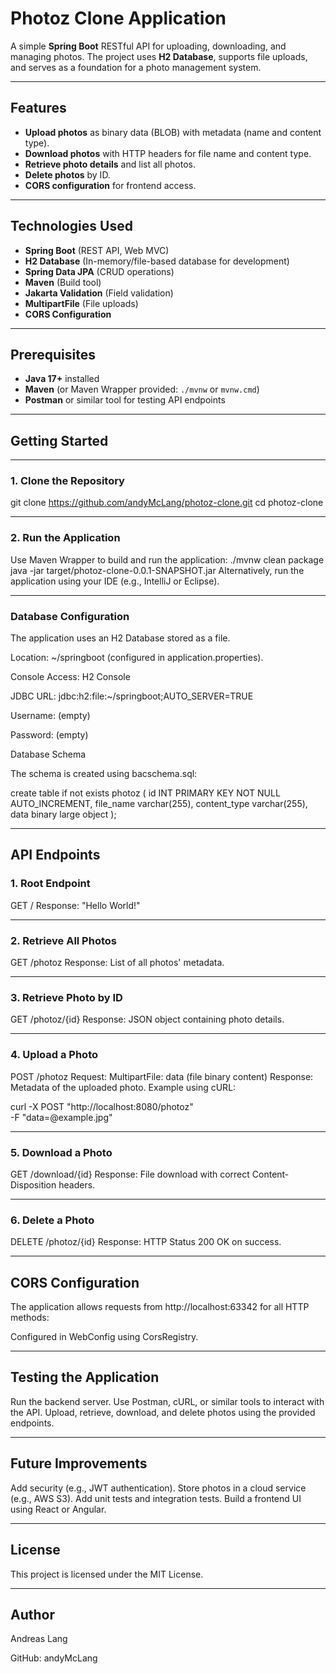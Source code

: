 # Photoz Clone Application

A simple **Spring Boot** RESTful API for uploading, downloading, and managing photos. The project uses **H2 Database**, supports file uploads, and serves as a foundation for a photo management system.

---

## Features
- **Upload photos** as binary data (BLOB) with metadata (name and content type).
- **Download photos** with HTTP headers for file name and content type.
- **Retrieve photo details** and list all photos.
- **Delete photos** by ID.
- **CORS configuration** for frontend access.

---

## Technologies Used
- **Spring Boot** (REST API, Web MVC)
- **H2 Database** (In-memory/file-based database for development)
- **Spring Data JPA** (CRUD operations)
- **Maven** (Build tool)
- **Jakarta Validation** (Field validation)
- **MultipartFile** (File uploads)
- **CORS Configuration**

---

## Prerequisites
- **Java 17+** installed
- **Maven** (or Maven Wrapper provided: `./mvnw` or `mvnw.cmd`)
- **Postman** or similar tool for testing API endpoints

---

## Getting Started

---

### 1. Clone the Repository

git clone https://github.com/andyMcLang/photoz-clone.git
cd photoz-clone

---

### 2. Run the Application
Use Maven Wrapper to build and run the application:
./mvnw clean package
java -jar target/photoz-clone-0.0.1-SNAPSHOT.jar
Alternatively, run the application using your IDE (e.g., IntelliJ or Eclipse).

---

### Database Configuration
The application uses an H2 Database stored as a file.

Location: \~/springboot (configured in application.properties).

Console Access: H2 Console

JDBC URL: jdbc:h2:file:\~/springboot;AUTO_SERVER=TRUE

Username: (empty)

Password: (empty)

Database Schema

The schema is created using bacschema.sql:

create table if not exists photoz (
    id INT PRIMARY KEY NOT NULL AUTO_INCREMENT,
    file_name varchar(255),
    content_type varchar(255),
    data binary large object
);

---

## API Endpoints
### 1. Root Endpoint
GET /
Response: "Hello World!"

---

### 2. Retrieve All Photos
GET /photoz
Response: List of all photos' metadata.

---

### 3. Retrieve Photo by ID
GET /photoz/{id}
Response: JSON object containing photo details.

---

### 4. Upload a Photo
POST /photoz
Request:
MultipartFile: data (file binary content)
Response: Metadata of the uploaded photo.
Example using cURL:

curl -X POST "http://localhost:8080/photoz" \
     -F "data=@example.jpg"

---

### 5. Download a Photo
GET /download/{id}
Response: File download with correct Content-Disposition headers.

---

### 6. Delete a Photo
DELETE /photoz/{id}
Response: HTTP Status 200 OK on success.

---

## CORS Configuration
The application allows requests from http://localhost:63342 for all HTTP methods:

Configured in WebConfig using CorsRegistry.

---

## Testing the Application
Run the backend server.
Use Postman, cURL, or similar tools to interact with the API.
Upload, retrieve, download, and delete photos using the provided endpoints.

---

## Future Improvements
Add security (e.g., JWT authentication).
Store photos in a cloud service (e.g., AWS S3).
Add unit tests and integration tests.
Build a frontend UI using React or Angular.

---

## License
This project is licensed under the MIT License.

---

## Author
Andreas Lang

GitHub: andyMcLang

